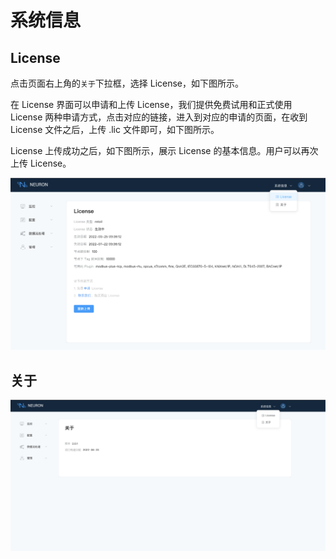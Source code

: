 # 系统信息

## License

点击页面右上角的`关于`下拉框，选择 License，如下图所示。

在 License 界面可以申请和上传 License，我们提供免费试用和正式使用 License 两种申请方式，点击对应的链接，进入到对应的申请的页面，在收到 License 文件之后，上传 .lic 文件即可，如下图所示。

License 上传成功之后，如下图所示，展示 License 的基本信息。用户可以再次上传 License。

![license](./assets/license.png)

## 关于

![about](./assets/about.png)
